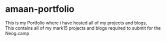 # amaan-portfolio
This is my Portfolio where i have hosted all of my projects and blogs, <br>
This contains all of my mark15 projects and blogs required to submit for the Neog.camp<br>

